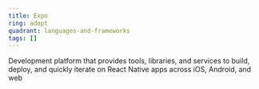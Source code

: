 ```yaml
---
title: Expo
ring: adopt
quadrant: languages-and-frameworks
tags: []
---
```


Development platform that provides tools, libraries, and services to build, deploy, and quickly iterate on React Native apps across iOS, Android, and web
